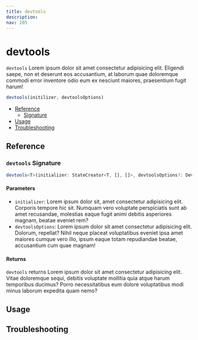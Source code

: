 ```yaml
---
title: devtools
description:
nav: 205
---
```


# devtools

`devtools` Lorem ipsum dolor sit amet consectetur adipisicing elit. Eligendi saepe, non et deserunt
eos accusantium, at laborum quae doloremque commodi error inventore odio eum ex nesciunt maiores,
praesentium fugit harum!

```js
devtools(initilizer, devtoolsOptions)
```

- [Reference](#reference)
  - [Signature](#devtools-signature)
- [Usage](#usage)
- [Troubleshooting](#troubleshooting)

## Reference

### `devtools` Signature

```ts
devtools<T>(initializer: StateCreator<T, [], []>, devtoolsOptions?: DevtoolsOptions): StateCreator<T, [], []>
```

#### Parameters

- `initializer`: Lorem ipsum dolor sit, amet consectetur adipisicing elit. Corporis tempore hic sit.
  Numquam vero voluptate perspiciatis sunt ab amet recusandae, molestias eaque fugit animi debitis
  asperiores magnam, beatae eveniet rem?
- `devtoolsOptions`: Lorem ipsum dolor sit amet consectetur adipisicing elit. Dolorum, repellat?
  Nihil neque placeat voluptatibus eveniet ipsa amet maiores cumque vero illo, ipsum eaque totam
  repudiandae beatae, accusantium cum quae magnam!

#### Returns

`devtools` returns Lorem ipsum dolor sit amet consectetur adipisicing elit. Vitae doloremque sequi,
debitis voluptate mollitia quia atque harum temporibus ducimus? Porro necessitatibus eum dolore
voluptatibus modi minus laborum expedita quam nemo?

## Usage

## Troubleshooting
